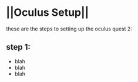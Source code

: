 # ||Oculus Setup||
these are the steps to setting up the oculus quest 2:
## step 1:
- blah
- blah
- blah
